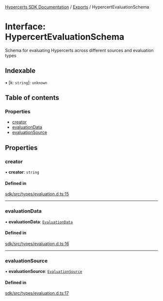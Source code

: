 [Hypercerts SDK Documentation](../README.md) / [Exports](../modules.md) / HypercertEvaluationSchema

# Interface: HypercertEvaluationSchema

Schema for evaluating Hypercerts across different sources and evaluation types

## Indexable

▪ [k: `string`]: `unknown`

## Table of contents

### Properties

- [creator](HypercertEvaluationSchema.md#creator)
- [evaluationData](HypercertEvaluationSchema.md#evaluationdata)
- [evaluationSource](HypercertEvaluationSchema.md#evaluationsource)

## Properties

### creator

• **creator**: `string`

#### Defined in

[sdk/src/types/evaluation.d.ts:15](https://github.com/Network-Goods/hypercerts/blob/fceb7f4/sdk/src/types/evaluation.d.ts#L15)

---

### evaluationData

• **evaluationData**: [`EvaluationData`](../modules.md#evaluationdata)

#### Defined in

[sdk/src/types/evaluation.d.ts:16](https://github.com/Network-Goods/hypercerts/blob/fceb7f4/sdk/src/types/evaluation.d.ts#L16)

---

### evaluationSource

• **evaluationSource**: [`EvaluationSource`](../modules.md#evaluationsource)

#### Defined in

[sdk/src/types/evaluation.d.ts:17](https://github.com/Network-Goods/hypercerts/blob/fceb7f4/sdk/src/types/evaluation.d.ts#L17)
